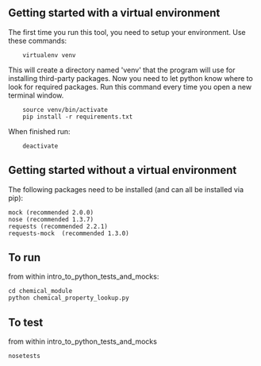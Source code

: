 ## Getting started with a virtual environment

The first time you run this tool, you need to setup your environment.
Use these commands:

        virtualenv venv

This will create a directory named 'venv' that the program will use for
installing third-party packages. Now you need to let python know where to look
for required packages. Run this command every time you open a new terminal window.

        source venv/bin/activate
        pip install -r requirements.txt

When finished run:

        deactivate

## Getting started without a virtual environment

The following packages need to be installed (and can all be installed via pip):

    mock (recommended 2.0.0)
    nose (recommended 1.3.7)
    requests (recommended 2.2.1)
    requests-mock  (recommended 1.3.0)

## To run

from within intro_to_python_tests_and_mocks:

    cd chemical_module
    python chemical_property_lookup.py

## To test

from within intro_to_python_tests_and_mocks

    nosetests
